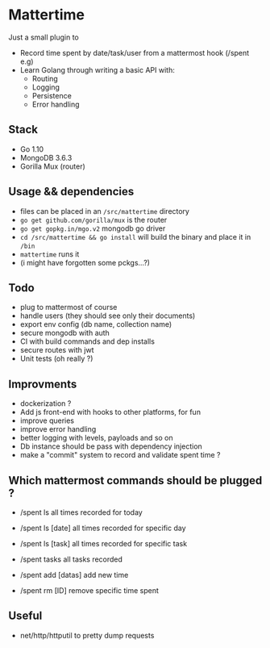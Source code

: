 # Mattertime

Just a small plugin to

 - Record time spent by date/task/user from a mattermost hook (/spent e.g)
 - Learn Golang through writing a basic API with:
	 - Routing
	 - Logging
	 - Persistence
	 - Error handling

## Stack

 - Go 1.10
 - MongoDB 3.6.3
 - Gorilla Mux (router)

## Usage && dependencies

- files can be placed in an `/src/mattertime` directory
- `go get github.com/gorilla/mux` is the router
- `go get gopkg.in/mgo.v2` mongodb go driver
- `cd /src/mattertime && go install` will build the binary and place it in `/bin`
- `mattertime` runs it
- (i might have forgotten some pckgs...?)

## Todo

- plug to mattermost of course
- handle users (they should see only their documents)
- export env config (db name, collection name)
- secure mongodb with auth
- CI with build commands and dep installs
- secure routes with jwt
- Unit tests (oh really ?)

## Improvments

- dockerization ?
- Add js front-end with hooks to other platforms, for fun
- improve queries
- improve error handling
- better logging with levels, payloads and so on
- Db instance should be pass with dependency injection
- make a "commit" system to record and validate spent time ?

## Which mattermost commands should be plugged ?

- /spent ls
	all times recorded for today

- /spent ls [date]
	all times recorded for specific day

- /spent ls [task]
	all times recorded for specific task

- /spent tasks
	all tasks recorded

- /spent add [datas]
	add new time

- /spent rm [ID]
	remove specific time spent

## Useful

- net/http/httputil to pretty dump requests